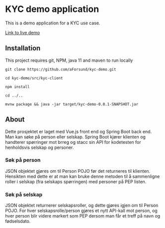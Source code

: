 # KYC demo application

This is a demo application for a KYC use case. 

[Link to live demo](https://kyc-demo-af.azurewebsites.net/)

## Installation

This project requires git, NPM, java 11 and maven to run locally

```shell
git clone https://github.com/aForsund/kyc-demo.git

cd kyc-demo/src/kyc-client 

npm install

cd ../..

mvnw package && java -jar target/kyc-demo-0.0.1-SNAPSHOT.jar
```

## About

Dette prosjektet er laget med Vue.js front end og Spring Boot back end. Man kan søke på person eller selskap. Spring Boot kjører klienten og handterer spørringer mot brreg og stacc sin API for kodetesten for henholdsvis selskap og personer.


### Søk på person

JSON objektet gjøres om til Person POJO før det returneres til klienten. Hensikten med dette er at man kan bruke denne metoden til å sammenligne roller i selskap (fra selskaps spørringen) med personer på PEP listen.

### Søk på selskap

JSON objektet returnerer selskapsroller, og dette gjøres igjen om til Person POJO. For hver selskapsrolle/person gjøres et nytt API-kall mot person, og hver person blir videre markert som PEP dersom man får et treff på navn og fødselsdato. 

